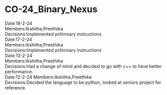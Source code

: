 # CO-24_Binary_Nexus
Date:18-2-24<br>
Members:Ikshitha,Preethika<br>
Decisions:Implemented prilimnary instructions<br>
Date:17-2-24<br>
Members:Ikshitha,Preethika<br>
Decisions:Implemented prilimnary instructions<br>
Date:13-2-24<br>
Members:Ikshitha,Preethika<br>
Decisions:Had a change of mind and decided to go with c++ to have better performance.<br>
Date:12-2-24
Members:Ikshitha,Preethika<br>
Decisions:Decided the language to be python, looked at seniors project for reference.

